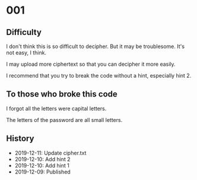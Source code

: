 # 001
## Difficulty
I don't think this is so difficult to decipher.
But it may be troublesome.
It's not easy, I think.

I may upload more ciphertext so that you can decipher it more easily.

I recommend that you try to break the code without a hint,
especially hint 2.

## To those who broke this code
I forgot all the letters were capital letters.

The letters of the password are all small letters.

## History
* 2019-12-11: Update cipher.txt
* 2019-12-10: Add hint 2
* 2019-12-10: Add hint 1
* 2019-12-09: Published
